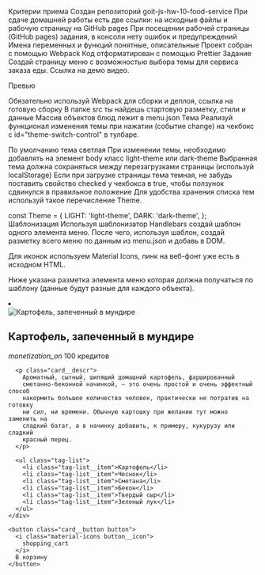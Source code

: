Критерии приема
Создан репозиторий goit-js-hw-10-food-service
При сдаче домашней работы есть две ссылки: на исходные файлы и рабочую страницу на GitHub pages
При посещении рабочей страницы (GitHub pages) задания, в консоли нету ошибок и предупреждений
Имена переменных и функций понятные, описательные
Проект собран с помощью Webpack
Код отформатирован с помощью Prettier
Задание
Создай страницу меню с возможностью выбора темы для сервиса заказа еды. Ссылка на демо видео.

Превью

Обязательно используй Webpack для сборки и деплоя, ссылка на готовую сборку
В папке src ты найдешь стартовую разметку, стили и данные
Массив объектов блюд лежит в menu.json
Тема
Реализуй функционал изменения темы при нажатии (событие change) на чекбокс с id="theme-switch-control" в тулбаре.

По умолчанию тема светлая
При изменении темы, необходимо добавлять на элемент body класс light-theme или dark-theme
Выбранная тема должна сохраняться между перезагрузками страницы (используй localStorage)
Если при загрузке страницы тема темная, не забудь поставить свойство checked у чекбокса в true, чтобы ползунок сдвинулся в правильное положение
Для удобства хранения списка тем используй такое перечисление Theme.

const Theme = {
  LIGHT: 'light-theme',
  DARK: 'dark-theme',
};
Шаблонизация
Используя шаблонизатор Handlebars создай шаблон одного элемента меню. После чего, используя шаблон, создай разметку всего меню по данным из menu.json и добавь в DOM.

Для иконок используем Material Icons, линк на веб-фонт уже есть в исходном HTML.

Ниже указана разметка элемента меню которая должна получаться по шаблону (данные будут разные для каждого объекта).

<li class="menu__item">
  <div class="card">
    <img
      src="https://s1.eda.ru/StaticContent/Photos/140812180013/140820212258/p_O.jpg"
      alt="Картофель, запеченный в мундире"
      class="card__image"
    />
    <div class="card__content">
      <h2 class="card__name">Картофель, запеченный в мундире</h2>
      <p class="card__price">
        <i class="material-icons">
          monetization_on
        </i>
        100 кредитов
      </p>

      <p class="card__descr">
        Ароматный, сытный, шипящий домашний картофель, фаршированный
        сметанно-беконной начинкой, — это очень простой и очень эффектный способ
        накормить большое количество человек, практически не потратив на готовку
        ни сил, ни времени. Обычную картошку при желании тут можно заменить на
        сладкий батат, а в начинку добавить, к примеру, кукурузу или сладкий
        красный перец.
      </p>

      <ul class="tag-list">
        <li class="tag-list__item">Картофель</li>
        <li class="tag-list__item">Чеснок</li>
        <li class="tag-list__item">Сметана</li>
        <li class="tag-list__item">Бекон</li>
        <li class="tag-list__item">Твердый сыр</li>
        <li class="tag-list__item">Зеленый лук</li>
      </ul>
    </div>

    <button class="card__button button">
      <i class="material-icons button__icon">
        shopping_cart
      </i>
      В корзину
    </button>
  </div>
</li>
